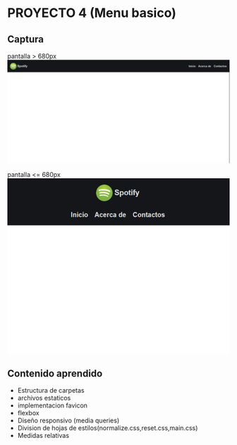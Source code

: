 # PROYECTO 4 (Menu basico)

## Captura

pantalla > 680px
![captura](./assets/thumbnail.png)

pantalla <= 680px
![captura](./assets/thumbnail680px.png)

## Contenido aprendido

- Estructura de carpetas
- archivos estaticos
- implementacion favicon
- flexbox
- Diseño responsivo (media queries)
- Division de hojas de estilos(normalize.css,reset.css,main.css)
- Medidas relativas
